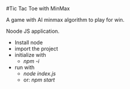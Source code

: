 #Tic Tac Toe with MinMax

A game with AI minmax algorithm to play for win.

Noode JS application.

* Install node
* import the project
* initialize with 
  * *npm -i*
* run with 
  * *node index.js*
  * or:   *npm start*
